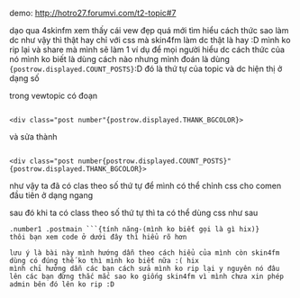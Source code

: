 demo: http://hotro27.forumvi.com/t2-topic#7

dạo qua 4skinfm xem thấy cái vew đẹp quá mới tìm hiểu cách thức sao làm dc như vậy
thì thật hay chỉ với css mà skin4fm làm dc thật là hay :D
mình ko rip lại và share mà mình sẽ làm 1 ví dụ để mọi người hiểu dc cách thức của nó
mình ko biết là dùng cách nào nhưng mình đoán là dùng ```
{postrow.displayed.COUNT_POSTS} ```:D
đó là thứ tự của topic và dc hiện thị ở dạng số



trong vewtopic có đoạn
```

<div class="post number"{postrow.displayed.THANK_BGCOLOR}>
```
và sửa thành
```

<div class="post number{postrow.displayed.COUNT_POSTS}"{postrow.displayed.THANK_BGCOLOR}>
```
như vậy ta đã có clas theo số thứ tự để mình có thể chỉnh css cho comen đầu tiên ở dạng ngang

sau đó khi ta có class theo số thứ tự thì ta có thể dùng css như sau
```
.number1 .postmain ```{tính năng-(mình ko biết gọi là gì hix)}
thôi bạn xem code ở dưới đây thì hiểu rõ hơn

lưu ý là bài này mình hướng dẫn theo cách hiểu của mình còn skin4fm dùng có đúng thế ko thì mình ko biết nữa :( hix
mình chỉ hưởng dẫn các bạn cách sửa mình ko rip lại y nguyên nó đâu lên các bạn đừng thắc mắc sao ko giống skin4fm vì mình chưa xin phép admin bên đó lên ko rip :D


```

<script type="text/javascript">//<![CDATA[
var multiquote_img_off = '{JS_MULTIQUOTE_IMG_OFF}', multiquote_img_on = '{JS_MULTIQUOTE_IMG_ON}', _atr = '{JS_DIR}addthis/', _ati = '{PATH_IMG_FA}addthis/'{ADDTHIS_LANG}, addthis_localize = { share_caption: "{L_SHARE_CAPTION}", email: "{L_EMAIL}", email_caption: "{L_EMAIL_CAPTION}", favorites: "{L_SHARE_BOOKMARKS}", print: "{L_PRINT}", more: "{L_MORE}" };
$(function(){
_atc.cwait = 0;
$('.addthis_button').mouseup(function(){
if ($('#at15s').css('display') == 'block') {
addthis_close();
addthis_close();
}
});
});
//]]>


Unknown end tag for &lt;/script&gt;


<style>
/*---firstPost---*/
.number1 .postmain {margin-left: 0;position: relative;}
.number1 .postmain .user {margin-left: 0;float: left;width: 100%;background: #F7F7F7;border-bottom: 1px solid #DDD;height: 150px;}
.number1 .postmain .user .user-ident {display: block;float: left;padding: 10px;padding-top: 0;}
.number1 .postmain .user .user-basic-info a img {width: 120px;height: 120px;padding: 5px;background: white;border-radius: 4px;border: 1px solid #DDD;}
.number1 .postmain .user .user-info {display: block;float: right;padding: 10px;}
.number1 .postmain .user .user-basic-info {display: table;}
.number1 .postmain .user .user-basic-info a { display: table-cell;}
.number1 .postmain .user .user-basic-info .rankn {top: -97px;position: relative;padding: 10px;display: block;}
.number1 .postmain .user .user-basic-info .rankn img{width: 90px;}
.number1 .postmain .postbody {padding-top: 10px;}
.postmain a, .entry-content table a:link, .quote, .codebox , .posthead {z-index: 100 !important;position: relative;}



Unknown end tag for &lt;/style&gt;




width: 90px;
<!-- BEGIN switch_user_logged_in -->
<div id="pun-visit" class="clearfix">
<ul>
<!-- BEGIN switch_plus_menu -->
<li>
<script type="text/javascript">//<![CDATA[
var url_favourite = '{switch_user_logged_in.U_FAVOURITE_JS_PLUS_MENU}';
var url_newposts = '{U_NEWPOSTS_JS_PLUS_MENU}';
var url_egosearch = '{U_EGOSEARCH_JS_PLUS_MENU}';
var url_unanswered = '{U_UNANSWERED_JS_PLUS_MENU}';
var url_watchsearch = '{U_WATCHSEARCH_JS_PLUS_MENU}';
var url_tellfriend = '{U_TELLFRIEND_JS_PLUS_MENU}';
insert_plus_menu_new('f{FORUM_ID}&amp;t={TOPIC_ID}','{JS_SESSION_ID}', {JS_AUTH_FAVOURITES});
//]]>


Unknown end tag for &lt;/script&gt;




Unknown end tag for &lt;/li&gt;


<!-- END switch_plus_menu -->
<li><a class="addthis_button" href="http://www.addthis.com/bookmark.php?v=250&amp;pub=forumotion">{L_SHARE}

Unknown end tag for &lt;/a&gt;



Unknown end tag for &lt;/li&gt;


<li><a href="{U_SEARCH_NEW}">{L_SEARCH_NEW}

Unknown end tag for &lt;/a&gt;



Unknown end tag for &lt;/li&gt;


<li><a href="{U_SEARCH_SELF}">{L_SEARCH_SELF}

Unknown end tag for &lt;/a&gt;



Unknown end tag for &lt;/li&gt;


<!-- BEGIN watchtopic -->
<li>{S_WATCH_TOPIC}

Unknown end tag for &lt;/li&gt;


<!-- END watchtopic -->


Unknown end tag for &lt;/ul&gt;


<p>{LOGGED_AS}. {LAST_VISIT_DATE}

Unknown end tag for &lt;/p&gt;




Unknown end tag for &lt;/div&gt;


<!-- END switch_user_logged_in -->
<!-- BEGIN switch_user_logged_out -->
<div id="pun-visit">
<p>{L_NOT_CONNECTED} {L_LOGIN_REGISTER}

Unknown end tag for &lt;/p&gt;




Unknown end tag for &lt;/div&gt;


<!-- END switch_user_logged_out -->

<div class="pun-crumbs noprint">
<p class="crumbs">
<a href="{U_INDEX}">{L_INDEX}

Unknown end tag for &lt;/a&gt;

{NAV_CAT_DESC} »
<strong><a href="{TOPIC_URL}">{TOPIC_TITLE}

Unknown end tag for &lt;/a&gt;



Unknown end tag for &lt;/strong&gt;


<!-- BEGIN switch_twitter_btn -->
<span id="twitter_btn" style="margin-left: 6px; ">
<a href="http://twitter.com/share" class="twitter-share-button" data-count="horizontal">Tweet

Unknown end tag for &lt;/a&gt;


<script type="text/javascript" src="http://platform.twitter.com/widgets.js">

Unknown end tag for &lt;/script&gt;




Unknown end tag for &lt;/span&gt;


<!-- END switch_twitter_btn -->
<!-- BEGIN switch_fb_likebtn -->
<span id="fb_likebtn" style="margin-left: 6px; ">
<iframe src="http://www.facebook.com/plugins/like.php?href={FORUM_URL}{TOPIC_URL}&amp;layout=button_count&amp;show_faces=false&amp;width=450&amp;action=like&amp;colorscheme=light&amp;height=21" scrolling="no" frameborder="0" style="border:none; overflow:hidden; width:auto; height:21px;" allowTransparency="true">

Unknown end tag for &lt;/iframe&gt;




Unknown end tag for &lt;/span&gt;


<!-- END switch_fb_likebtn -->


Unknown end tag for &lt;/p&gt;




Unknown end tag for &lt;/div&gt;



<div class="main paged">
<div class="paged-head clearfix">
<!-- BEGIN topicpagination -->
<p class="paging">{PAGINATION}

Unknown end tag for &lt;/p&gt;


<!-- END topicpagination -->
<p class="posting">
<!-- BEGIN switch_user_authpost -->
<a href="{U_POST_NEW_TOPIC}" rel="nofollow"><img src="{POST_IMG}" class="{POST_IMG_CLASS}" alt="{L_POST_NEW_TOPIC}" />

Unknown end tag for &lt;/a&gt;


<!-- END switch_user_authpost -->

<!-- BEGIN switch_user_authreply -->
<a href="{U_POST_REPLY_TOPIC}"><img src="{REPLY_IMG}" class="i_reply" alt="{L_POST_REPLY_TOPIC}" />

Unknown end tag for &lt;/a&gt;


<!-- END switch_user_authreply -->


Unknown end tag for &lt;/p&gt;




Unknown end tag for &lt;/div&gt;


{POLL_DISPLAY}
<div class="main-head clearfix">
<p class="h2">
<a href="{U_VIEW_OLDER_TOPIC}">{L_VIEW_PREVIOUS_TOPIC}

Unknown end tag for &lt;/a&gt;

 <a href="{U_VIEW_NEWER_TOPIC}">{L_VIEW_NEXT_TOPIC}

Unknown end tag for &lt;/a&gt;

 <a href="#bottom">{L_GOTO_DOWN}

Unknown end tag for &lt;/a&gt;


{L_MESSAGE} [{PAGE_NUMBER}]


Unknown end tag for &lt;/p&gt;




Unknown end tag for &lt;/div&gt;



<div class="main-content topic">
<!-- BEGIN postrow -->
<!-- BEGIN displayed -->
<div class="post number{postrow.displayed.COUNT_POSTS}"{postrow.displayed.THANK_BGCOLOR}>
<a name="{postrow.displayed.U_POST_ID}">

Unknown end tag for &lt;/a&gt;


<div class="postmain"{postrow.displayed.THANK_BGCOLOR}>
<div id="p{postrow.displayed.U_POST_ID}" class="posthead"{postrow.displayed.THANK_BGCOLOR}>
<h2>
<strong>{postrow.displayed.COUNT_POSTS}

Unknown end tag for &lt;/strong&gt;


{postrow.displayed.ICON} <a href="{postrow.displayed.POST_URL}">{postrow.displayed.POST_SUBJECT}

Unknown end tag for &lt;/a&gt;

 {postrow.displayed.POST_DATE_NEW}


Unknown end tag for &lt;/h2&gt;




Unknown end tag for &lt;/div&gt;



<div class="postbody"{postrow.displayed.THANK_BGCOLOR}>
<div class="user">
<div class="user-ident">


<div class="user-basic-info">



{postrow.displayed.POSTER_AVATAR}<br />
<span class="rankn">
<p> {postrow.displayed.POSTER_NAME}

Unknown end tag for &lt;/p&gt;


<p> {postrow.displayed.POSTER_RANK_NEW}  

Unknown end tag for &lt;/p&gt;

  <p> {postrow.displayed.RANK_IMAGE}  

Unknown end tag for &lt;/p&gt;




Unknown end tag for &lt;/span&gt;




Unknown end tag for &lt;/div&gt;




Unknown end tag for &lt;/div&gt;


<div class="user-info">
{postrow.displayed.ONLINE_IMG}
<!-- BEGIN profile_field -->
{postrow.displayed.profile_field.LABEL}{postrow.displayed.profile_field.CONTENT}{postrow.displayed.profile_field.SEPARATOR}
<!-- END profile_field -->
{postrow.displayed.POSTER_RPG}


Unknown end tag for &lt;/div&gt;




Unknown end tag for &lt;/div&gt;



<div class="post-entry">
<div class="entry-content">
<!-- BEGIN switch_vote_active -->
<div class="vote gensmall">
<!-- BEGIN switch_vote -->
<div class="vote-button"><a href="{postrow.displayed.switch_vote_active.switch_vote.U_VOTE_PLUS}">+

Unknown end tag for &lt;/a&gt;



Unknown end tag for &lt;/div&gt;


<!-- END switch_vote -->

<!-- BEGIN switch_bar -->
<div class="vote-bar" title="{postrow.displayed.switch_vote_active.L_VOTE_TITLE}">
<!-- BEGIN switch_vote_plus -->
<div class="vote-bar-plus" style="height:{postrow.displayed.switch_vote_active.switch_bar.switch_vote_plus.HEIGHT_PLUS}px;">

Unknown end tag for &lt;/div&gt;


<!-- END switch_vote_plus -->

<!-- BEGIN switch_vote_minus -->
<div class="vote-bar-minus" style="height:{postrow.displayed.switch_vote_active.switch_bar.switch_vote_minus.HEIGHT_MINUS}px;">

Unknown end tag for &lt;/div&gt;


<!-- END switch_vote_minus -->


Unknown end tag for &lt;/div&gt;


<!-- END switch_bar -->

<!-- BEGIN switch_no_bar -->
<div title="{postrow.displayed.switch_vote_active.L_VOTE_TITLE}" class="vote-no-bar">----

Unknown end tag for &lt;/div&gt;


<!-- END switch_no_bar -->

<!-- BEGIN switch_vote -->
<div class="vote-button"><a href="{postrow.displayed.switch_vote_active.switch_vote.U_VOTE_MINUS}">-

Unknown end tag for &lt;/a&gt;



Unknown end tag for &lt;/div&gt;


<!-- END switch_vote -->


Unknown end tag for &lt;/div&gt;


<!-- END switch_vote_active -->
<div>
<div>{postrow.displayed.MESSAGE}

Unknown end tag for &lt;/div&gt;


<!-- BEGIN switch_attachments -->
<dl class="attachbox">
<dt>{postrow.displayed.switch_attachments.L_ATTACHMENTS}

Unknown end tag for &lt;/dt&gt;


<dd>
<!-- BEGIN switch_post_attachments -->
<dl class="file">
<dt>
<img src="{postrow.displayed.switch_attachments.switch_post_attachments.U_IMG}" />

<!-- BEGIN switch_dl_att -->
<a class="postlink" href="{postrow.displayed.switch_attachments.switch_post_attachments.switch_dl_att.U_ATTACHMENT}">{postrow.displayed.switch_attachments.switch_post_attachments.switch_dl_att.ATTACHMENT}

Unknown end tag for &lt;/a&gt;

 {postrow.displayed.switch_attachments.switch_post_attachments.switch_dl_att.ATTACHMENT_DEL}
<!-- END switch_dl_att -->

<!-- BEGIN switch_no_dl_att -->
{postrow.displayed.switch_attachments.switch_post_attachments.switch_no_dl_att.ATTACHMENT} {postrow.displayed.switch_attachments.switch_post_attachments.switch_no_dl_att.ATTACHMENT_DEL}
<!-- END switch_no_dl_att -->


Unknown end tag for &lt;/dt&gt;



<!-- BEGIN switch_no_comment -->
<dd>
<em>{postrow.displayed.switch_attachments.switch_post_attachments.switch_no_comment.ATTACHMENT_COMMENT}

Unknown end tag for &lt;/em&gt;




Unknown end tag for &lt;/dd&gt;


<!-- END switch_no_comment -->

<!-- BEGIN switch_no_dl_att -->
<dd>
<em><strong>{postrow.displayed.switch_attachments.switch_post_attachments.switch_no_dl_att.TEXT_NO_DL}

Unknown end tag for &lt;/strong&gt;



Unknown end tag for &lt;/em&gt;




Unknown end tag for &lt;/dd&gt;


<!-- END switch_no_dl_att -->

<dd>({postrow.displayed.switch_attachments.switch_post_attachments.FILE_SIZE}) {postrow.displayed.switch_attachments.switch_post_attachments.NB_DL}

Unknown end tag for &lt;/dd&gt;




Unknown end tag for &lt;/dl&gt;


<!-- END switch_post_attachments -->


Unknown end tag for &lt;/dd&gt;




Unknown end tag for &lt;/dl&gt;


<!-- END switch_attachments -->
<div class="clear">

Unknown end tag for &lt;/div&gt;




Unknown end tag for &lt;/div&gt;


<p>
{postrow.displayed.EDITED_MESSAGE}


Unknown end tag for &lt;/p&gt;




Unknown end tag for &lt;/div&gt;




Unknown end tag for &lt;/div&gt;




Unknown end tag for &lt;/div&gt;



<!-- BEGIN switch_signature -->
<div class="sig-content">
{postrow.displayed.SIGNATURE_NEW}


Unknown end tag for &lt;/div&gt;


<!-- END switch_signature -->

<div class="postfoot">
<div class="user-contact">
{postrow.displayed.PROFILE_IMG} {postrow.displayed.PM_IMG} {postrow.displayed.EMAIL_IMG}<!-- BEGIN contact_field --> {postrow.displayed.contact_field.CONTENT}<!-- END contact_field -->


Unknown end tag for &lt;/div&gt;


<div class="post-options">
{postrow.displayed.THANK_IMG} {postrow.displayed.MULTIQUOTE_IMG} {postrow.displayed.QUOTE_IMG} {postrow.displayed.EDIT_IMG} {postrow.displayed.DELETE_IMG} {postrow.displayed.IP_IMG} {postrow.displayed.REPORT_IMG}


Unknown end tag for &lt;/div&gt;


<div style="clear:both;">

Unknown end tag for &lt;/div&gt;




Unknown end tag for &lt;/div&gt;




Unknown end tag for &lt;/div&gt;




Unknown end tag for &lt;/div&gt;


<!-- BEGIN first_post_br -->


Unknown end tag for &lt;/div&gt;


<hr id="first-post-br" />
<div class="main-content topic">
<!-- END first_post_br -->
<!-- END displayed -->
<!-- BEGIN hidden -->
<p class="p-hidden">{postrow.hidden.MESSAGE}

Unknown end tag for &lt;/p&gt;


<!-- END hidden -->
<!-- END postrow -->


Unknown end tag for &lt;/div&gt;



<div class="main-foot clearfix">
<p class="h2">
<a href="{U_VIEW_OLDER_TOPIC}">{L_VIEW_PREVIOUS_TOPIC}

Unknown end tag for &lt;/a&gt;

 <a href="{U_VIEW_NEWER_TOPIC}">{L_VIEW_NEXT_TOPIC}

Unknown end tag for &lt;/a&gt;

 <a href="#top">{L_BACK_TO_TOP}

Unknown end tag for &lt;/a&gt;


{L_MESSAGE} [{PAGE_NUMBER}]


Unknown end tag for &lt;/p&gt;


<p class="options">
<input type="hidden" name="t" value="{TOPIC_ID}" />

<!-- <input type="hidden" name="sid" value="{S_SID}" /> -->
<input type="hidden" name="{SECURE_ID_NAME}" value="{SECURE_ID_VALUE}" />

<!-- BEGIN viewtopic_bottom -->
{S_TOPIC_ADMIN}
<!-- END viewtopic_bottom -->


Unknown end tag for &lt;/p&gt;




Unknown end tag for &lt;/div&gt;



<a name="bottomtitle">

Unknown end tag for &lt;/a&gt;



<div class="paged-foot clearfix">
<!-- BEGIN topicpagination -->
<p class="paging">{PAGINATION}

Unknown end tag for &lt;/p&gt;


<!-- END topicpagination -->
<p class="posting">
<!-- BEGIN switch_user_authpost -->
<a href="{U_POST_NEW_TOPIC}" rel="nofollow"><img src="{POST_IMG}" class="{POST_IMG_CLASS}" alt="{L_POST_NEW_TOPIC}" />

Unknown end tag for &lt;/a&gt;


<!-- END switch_user_authpost -->

<!-- BEGIN switch_user_authreply -->
<a href="{U_POST_REPLY_TOPIC}"><img src="{REPLY_IMG}" class="i_reply" alt="{L_POST_REPLY_TOPIC}" />

Unknown end tag for &lt;/a&gt;


<!-- END switch_user_authreply -->


Unknown end tag for &lt;/p&gt;




Unknown end tag for &lt;/div&gt;





Unknown end tag for &lt;/div&gt;



<div class="pun-crumbs">
<p class="crumbs">
<a href="{U_INDEX}">{L_INDEX}

Unknown end tag for &lt;/a&gt;

{NAV_CAT_DESC} »
<strong><a href="{TOPIC_URL}">{TOPIC_TITLE}

Unknown end tag for &lt;/a&gt;



Unknown end tag for &lt;/strong&gt;




Unknown end tag for &lt;/p&gt;




Unknown end tag for &lt;/div&gt;



<!-- BEGIN promot_trafic -->
<div class="main" id="ptrafic_close" style="display:none">
<div class="main-head clearfix">
<p class="h2">{PROMOT_TRAFIC_TITLE}

Unknown end tag for &lt;/p&gt;


<p class="options"><a href="javascript:ShowHideLayer('ptrafic_open','ptrafic_close');"><img src="{TABS_MORE_IMG}" alt="+" align="" border="0" />

Unknown end tag for &lt;/a&gt;



Unknown end tag for &lt;/p&gt;




Unknown end tag for &lt;/div&gt;




Unknown end tag for &lt;/div&gt;


<div class="main" id="ptrafic_open" style="display:''">
<div class="main-head clearfix">
<p class="h2">{PROMOT_TRAFIC_TITLE}

Unknown end tag for &lt;/p&gt;


<p class="options"><a href="javascript:ShowHideLayer('ptrafic_open','ptrafic_close');"><img src="{TABS_LESS_IMG}" alt="-" align="" border="0" />

Unknown end tag for &lt;/a&gt;



Unknown end tag for &lt;/p&gt;




Unknown end tag for &lt;/div&gt;


<div class="main-content clearfix">
<!-- BEGIN link -->
» <a href="{promot_trafic.link.U_HREF}" target="_blank" title="{promot_trafic.link.TITLE}">{promot_trafic.link.TITLE}

Unknown end tag for &lt;/a&gt;

<br />
<!-- END link -->


Unknown end tag for &lt;/div&gt;




Unknown end tag for &lt;/div&gt;


<!-- END promot_trafic -->

<!-- BEGIN switch_forum_rules -->
<div class="main" id="forum_rules">
<div class="main-head clearfix">
<p class="h2">{L_FORUM_RULES}

Unknown end tag for &lt;/p&gt;




Unknown end tag for &lt;/div&gt;


<table class="main-content frm">
<tr>
<!-- BEGIN switch_forum_rule_image -->
<td class="logo">
<img src="{RULE_IMG_URL}" />


Unknown end tag for &lt;/td&gt;


<!-- END switch_forum_rule_image -->
<td class="rules entry-content">
{RULE_MSG}


Unknown end tag for &lt;/td&gt;




Unknown end tag for &lt;/tr&gt;




Unknown end tag for &lt;/table&gt;




Unknown end tag for &lt;/div&gt;


<!-- END switch_forum_rules -->

<!-- BEGIN switch_user_logged_in -->
<a name="quickreply">

Unknown end tag for &lt;/a&gt;


{QUICK_REPLY_FORM}
<!-- END switch_user_logged_in -->

<div id="pun-info" class="main">
<div class="main-content">
<div id="stats">
<p>{L_TABS_PERMISSIONS} <br />{S_AUTH_LIST}

Unknown end tag for &lt;/p&gt;




Unknown end tag for &lt;/div&gt;




Unknown end tag for &lt;/div&gt;




Unknown end tag for &lt;/div&gt;



<!-- BEGIN switch_image_resize -->
<script type="text/javascript">
//<![CDATA[
$(resize_images({ 'selector' : '.post-entry .entry-content', 'max_width' : {switch_image_resize.IMG_RESIZE_WIDTH}, 'max_height' : {switch_image_resize.IMG_RESIZE_HEIGHT} }));
//]]>


Unknown end tag for &lt;/script&gt;


<!-- END switch_image_resize -->

<script src="{JS_DIR}addthis/addthis_widget.js" type="text/javascript">

Unknown end tag for &lt;/script&gt;




```